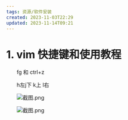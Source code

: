 ```yaml
---
tags: 资源/软件安装
created: 2023-11-03T22:29
updated: 2023-11-14T09:21
---
```

# 1. vim 快捷键和使用教程

　　fg 和 ctrl+z

　　h左j下 k上 l右

　　![截图.png](image1-20230705215226-70xijp8.png)

　　![截图.png](image2-20230705215226-axela1u.png)
